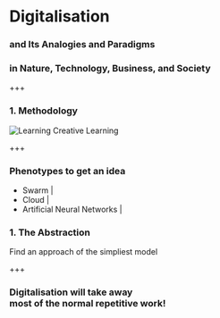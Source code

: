 # Digitalisation

### and Its Analogies and Paradigms
### in Nature, Technology, Business, and Society

+++

### 1. Methodology

![Learning Creative Learning](assets/image/learningCreativeLearning.jpg)

+++

### Phenotypes to get an idea

- Swarm |
- Cloud |
- Artificial Neural Networks |

### 1. The Abstraction


Find an approach of the simpliest model

+++

### Digitalisation will take away<br> most of the normal repetitive work!
